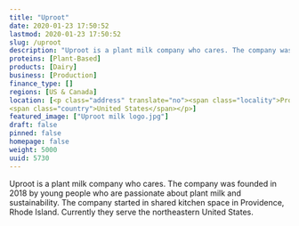 ```yaml
---
title: "Uproot"
date: 2020-01-23 17:50:52
lastmod: 2020-01-23 17:50:52
slug: /uproot
description: "Uproot is a plant milk company who cares. The company was founded in 2018 by young people who are passionate about plant milk and sustainability.The company started in shared kitchen space in Providence, Rhode Island. Currently they serve the northeastern United States."
proteins: [Plant-Based]
products: [Dairy]
business: [Production]
finance_type: []
regions: [US & Canada]
location: [<p class="address" translate="no"><span class="locality">Providence</span>,<br>
<span class="country">United States</span></p>]
featured_image: ["Uproot milk logo.jpg"]
draft: false
pinned: false
homepage: false
weight: 5000
uuid: 5730
---
```

Uproot is a plant milk company who cares. The company was founded in 2018 by young people who are passionate about plant milk and sustainability.
The company started in shared kitchen space in Providence, Rhode Island. Currently they serve the northeastern United States.
